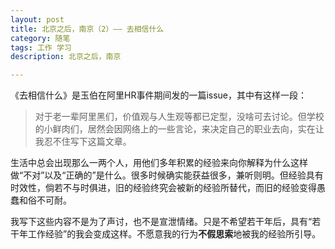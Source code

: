 ```yaml
---
layout: post
title: 北京之后，南京（2）—— 去相信什么
category: 随笔
tags: 工作 学习
description: 北京之后，南京

---
```


《去相信什么》是玉伯在阿里HR事件期间发的一篇issue，其中有这样一段：

> 对于老一辈阿里黑们，价值观与人生观等都已定型，没啥可去讨论。但学校的小鲜肉们，居然会因网络上的一些言论，来决定自己的职业去向，实在让我忍不住写下这篇文章。

生活中总会出现那么一两个人，用他们多年积累的经验来向你解释为什么这样做“不对”以及“正确的”是什么。很多时候确实能获益很多，兼听则明。但经验具有时效性，倘若不与时俱进，旧的经验终究会被新的经验所替代，而旧的经验变得愚蠢和俗不可耐。

我写下这些内容不是为了声讨，也不是宣泄情绪。只是不希望若干年后，具有“若干年工作经验”的我会变成这样。不愿意我的行为**不假思索**地被我的经验所引导。

